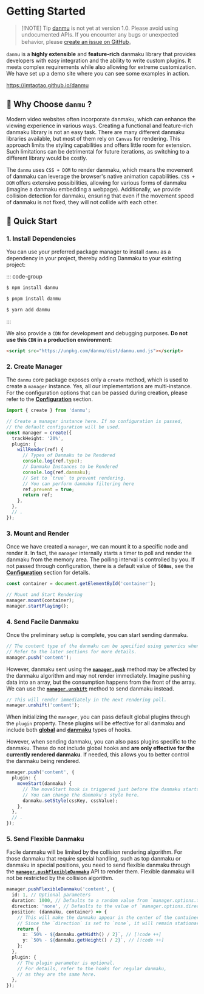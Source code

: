 # Getting Started

> [!NOTE] Tip
> <a href="https://www.npmjs.com/package/danmu">danmu</a> is not yet at version 1.0. Please avoid using undocumented APIs. If you encounter any bugs or unexpected behavior, please <a href="https://github.com/imtaotao/danmu/issues/new">create an issue on GitHub</a>。

`danmu` is a **highly extensible** and **feature-rich** danmaku library that provides developers with easy integration and the ability to write custom plugins. It meets complex requirements while also allowing for extreme customization. We have set up a demo site where you can see some examples in action.

https://imtaotao.github.io/danmu

## 🎯 Why Choose `danmu` ?

Modern video websites often incorporate danmaku, which can enhance the viewing experience in various ways. Creating a functional and feature-rich danmaku library is not an easy task. There are many different danmaku libraries available, but most of them rely on `Canvas` for rendering. This approach limits the styling capabilities and offers little room for extension. Such limitations can be detrimental for future iterations, as switching to a different library would be costly.

The `danmu` uses `CSS + DOM` to render danmaku, which means the movement of danmaku can leverage the browser's native animation capabilities. `CSS + DOM` offers extensive possibilities, allowing for various forms of danmaku (imagine a danmaku embedding a webpage). Additionally, we provide collision detection for danmaku, ensuring that even if the movement speed of danmaku is not fixed, they will not collide with each other.

## 🚀 Quick Start

### 1. Install Dependencies

You can use your preferred package manager to install `danmu` as a dependency in your project, thereby adding Danmaku to your existing project:

::: code-group

```sh [npm]
$ npm install danmu
```

```sh [pnpm]
$ pnpm install danmu
```

```sh [yarn]
$ yarn add danmu
```

:::

We also provide a `CDN` for development and debugging purposes. **Do not use this `CDN` in a production environment**:

```html
<script src="https://unpkg.com/danmu/dist/danmu.umd.js"></script>
```

### 2. Create Manager

The `danmu` core package exposes only a `create` method, which is used to create a `manager` instance. Yes, all our implementations are multi-instance. For the configuration options that can be passed during creation, please refer to the [**Configuration**](../reference/manager-configuration) section.

```ts
import { create } from 'danmu';

// Create a manager instance here. If no configuration is passed,
// the default configuration will be used.
const manager = create({
  trackHeight: '20%',
  plugin: {
    willRender(ref) {
      // Types of Danmaku to be Rendered
      console.log(ref.type);
      // Danmaku Instances to be Rendered
      console.log(ref.danmaku);
      // Set to `true` to prevent rendering.
      // You can perform danmaku filtering here
      ref.prevent = true;
      return ref;
    },
  },
  // .
});
```

### 3. Mount and Render

Once we have created a `manager`, we can mount it to a specific node and render it. In fact, the `manager` internally starts a timer to poll and render the danmaku from the memory area. The polling interval is controlled by you. If not passed through configuration, there is a default value of **`500ms`**, see the [**Configuration**](../reference/manager-configuration) section for details.

```ts
const container = document.getElementById('container');

// Mount and Start Rendering
manager.mount(container);
manager.startPlaying();
```

### 4. Send Facile Danmaku

Once the preliminary setup is complete, you can start sending danmaku.

```ts
// The content type of the danmaku can be specified using generics when creating the manager.
// Refer to the later sections for more details.
manager.push('content');
```

However, danmaku sent using the [**`manager.push`**](../reference/manager-api/#manager-push) method may be affected by the danmaku algorithm and may not render immediately. Imagine pushing data into an array, but the consumption happens from the front of the array. We can use the [**`manager.unshift`**](../reference/manager-api/#manager-unshift) method to send danmaku instead.

```ts
// This will render immediately in the next rendering poll.
manager.unshift('content');
```

When initializing the `manager`, you can pass default global plugins through the `plugin` property. These plugins will be effective for all danmaku and include both [**global**](../reference/manager-hooks) and [**danmaku**](../reference/danmaku-hooks) types of hooks.

However, when sending danmaku, you can also pass plugins specific to the danmaku. These do not include global hooks and **are only effective for the currently rendered danmaku**. If needed, this allows you to better control the danmaku being rendered.

```ts
manager.push('content', {
  plugin: {
    moveStart(danmaku) {
      // The moveStart hook is triggered just before the danmaku starts moving.
      // You can change the danmaku's style here.
      danmaku.setStyle(cssKey, cssValue);
    },
  },
  // .
});
```

### 5. Send Flexible Danmaku

Facile danmaku will be limited by the collision rendering algorithm. For those danmaku that require special handling, such as top danmaku or danmaku in special positions, you need to send flexible danmaku through the [**`manager.pushFlexibleDanmaku`**](../reference/manager-api/#manager-pushflexibledanmaku) API to render them. Flexible danmaku will not be restricted by the collision algorithm.

```ts
manager.pushFlexibleDanmaku('content', {
  id: 1, // Optional parameters
  duration: 1000, // Defaults to a random value from `manager.options.times`
  direction: 'none', // Defaults to the value of `manager.options.direction`
  position: (danmaku, container) => {
    // This will make the danmaku appear in the center of the container.
    // Since the `direction` is set to `none`, it will remain stationary for `1s`
    return {
      x: `50% - ${danmaku.getWidth() / 2}`, // [!code ++]
      y: `50% - ${danmaku.getHeight() / 2}`, // [!code ++]
    };
  },
  plugin: {
    // The plugin parameter is optional.
    // For details, refer to the hooks for regular danmaku,
    // as they are the same here.
  },
});
```
